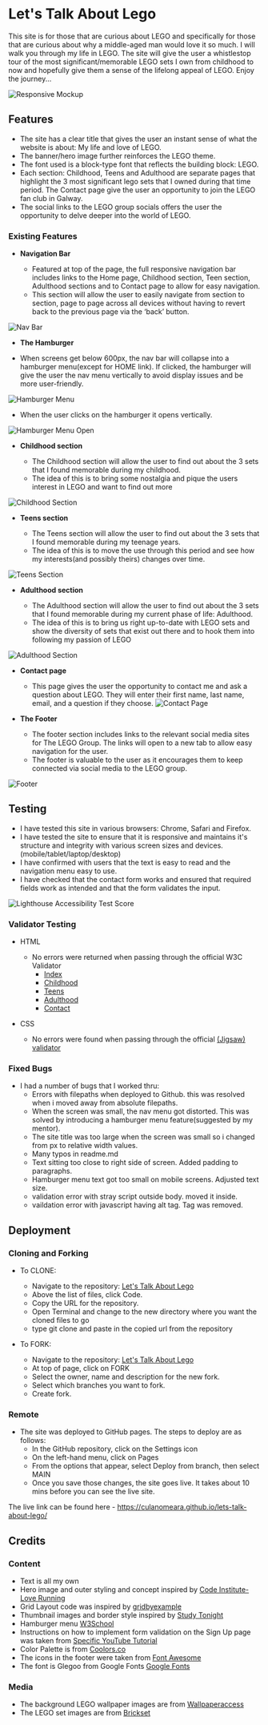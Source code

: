 # Let's Talk About Lego

This site is for those that are curious about LEGO and specifically for those that are curious about why a middle-aged man would love it so much. I will walk you through my life in LEGO. The site will give the user a whistlestop tour of the most significant/memorable LEGO sets I own from childhood to now and hopefully give them a sense of the lifelong appeal of LEGO. Enjoy the journey...



![Responsive Mockup](assets/images/amiresponsive.png)

## Features 

- The site has a clear title that gives the user an instant sense of what the website is about: My life and love of LEGO.
- The banner/hero image further reinforces the LEGO theme.
- The font used is a block-type font that reflects the building block: LEGO.
- Each section: Childhood, Teens and Adulthood are separate pages that highlight the 3 most significant lego sets that I owned during that time period. The Contact page give the user an opportunity to join the LEGO fan club in Galway.
- The social links to the LEGO group socials offers the user the opportunity to delve deeper into the world of LEGO.

### Existing Features

- __Navigation Bar__

  - Featured at top of the page, the full responsive navigation bar includes links to the Home page, Childhood section, Teen section, Adulthood sections and to Contact page to allow for easy navigation.
  - This section will allow the user to easily navigate from section to section, page to page across all devices without having to revert back to the previous page via the ‘back’ button.

![Nav Bar](assets/images/navmenu.png)


- __The Hamburger__

- When screens get below 600px, the nav bar will collapse into a hamburger menu(except for HOME link). If clicked, the hamburger will give the user the nav menu vertically to avoid display issues and be more user-friendly.

![Hamburger Menu](assets/images/hamburgermenu.png)


- When the user clicks on the hamburger it opens vertically.

![Hamburger Menu Open](assets/images/hamburgeropen.png)


- __Childhood section__

  - The Childhood section will allow the user to find out about the 3 sets that I found memorable during my childhood. 
  - The idea of this is to bring some nostalgia and pique the users interest in LEGO and want to find out more

![Childhood Section](assets/images/childhood.png)


- __Teens section__

  - The Teens section will allow the user to find out about the 3 sets that I found memorable during my teenage years. 
  - The idea of this is to move the use through this period and see how my interests(and possibly theirs) changes over time.

![Teens Section](assets/images/teens.png)


- __Adulthood section__

  - The Adulthood section will allow the user to find out about the 3 sets that I found memorable during my current phase of life: Adulthood. 
  - The idea of this is to bring us right up-to-date with LEGO sets and show the diversity of sets that exist out there and to hook them into following my passion of LEGO


![Adulthood Section](assets/images/adulthood.png)

- __Contact page__

  - This page gives the user the opportunity to contact me and ask a question about LEGO. They will enter their first name, last name, email, and a question if they choose.
  ![Contact Page](assets/images/contact.png)


- __The Footer__ 

  - The footer section includes links to the relevant social media sites for The LEGO Group. The links will open to a new tab to allow easy navigation for the user. 
  - The footer is valuable to the user as it encourages them to keep connected via social media to the LEGO group.

![Footer](assets/images/footer.png)

## Testing 

- I have tested this site in various browsers: Chrome, Safari and Firefox.
- I have tested the site to ensure that it is responsive and maintains it's structure and integrity with various screen sizes and devices.(mobile/tablet/laptop/desktop)
- I have confirmed with users that the text is easy to read and the navigation menu easy to use.
- I have checked that the contact form works and ensured that required fields work as intended and that the form validates the input.

![Lighthouse Accessibility Test Score](assets/images/Lighthouse_accessibility_score.png)

### Validator Testing 

- HTML
  - No errors were returned when passing through the official W3C Validator
    - [Index](https://validator.w3.org/nu/?doc=https%3A%2F%2Fculanomeara.github.io%2Flets-talk-about-lego%2Findex.html)
    - [Childhood](https://validator.w3.org/nu/?doc=https%3A%2F%2Fculanomeara.github.io%2Flets-talk-about-lego%2Fchildhood.html)
    - [Teens](https://validator.w3.org/nu/?doc=https%3A%2F%2Fculanomeara.github.io%2Flets-talk-about-lego%2Fteens.html)
    - [Adulthood](https://validator.w3.org/nu/?doc=https%3A%2F%2Fculanomeara.github.io%2Flets-talk-about-lego%2Fadulthood.html)
    - [Contact](https://validator.w3.org/nu/?doc=https%3A%2F%2Fculanomeara.github.io%2Flets-talk-about-lego%2Fcontact.html)
    
- CSS
  - No errors were found when passing through the official [(Jigsaw) validator](https://jigsaw.w3.org/css-validator/validator?uri=https%3A%2F%2Fculanomeara.github.io%2Flets-talk-about-lego%2F&profile=css3svg&usermedium=all&warning=1&vextwarning=&lang=en)

### Fixed Bugs

- I had a number of bugs that I worked thru:
  - Errors with filepaths when deployed to Github. this was resolved when i moved away from absolute filepaths.
  - When the screen was small, the nav menu got distorted. This was solved by introducing a hamburger menu feature(suggested by my mentor).
  - The site title was too large when the screen was small so i changed from px to relative width values.
  - Many typos in readme.md
  - Text sitting too close to right side of screen. Added padding to paragraphs.
  - Hamburger menu text got too small on mobile screens. Adjusted text size.
  - validation error with stray script outside body. moved it inside.
  - vaildation error with javascript having alt tag. Tag was removed.


## Deployment 
### Cloning and Forking
- To CLONE: 
  - Navigate to the repository: [Let's Talk About Lego](https://github.com/culanomeara/lets-talk-about-lego)
  - Above the list of files, click Code.
  - Copy the URL for the repository.
  - Open Terminal and change to the new directory where you want the cloned files to go
  - type git clone and paste in the copied url from the repository

- To FORK:
  - Navigate to the repository: [Let's Talk About Lego](https://github.com/culanomeara/lets-talk-about-lego)
  - At top of page, click on FORK
  - Select the owner, name and description for the new fork.
  - Select which branches you want to fork.
  - Create fork.

### Remote
- The site was deployed to GitHub pages. The steps to deploy are as follows: 
  - In the GitHub repository, click on the Settings icon 
  - On the left-hand menu, click on Pages
  - From the options that appear, select Deploy from branch, then select MAIN
  - Once you save those changes, the site goes live. It takes about 10 mins before you can see the live site.

The live link can be found here - https://culanomeara.github.io/lets-talk-about-lego/ 


## Credits 

### Content 

- Text is all my own
- Hero image and outer styling and concept inspired by [Code Institute-Love Running](https://github.com/Code-Institute-Solutions/love-running-2.0-sourcecode/blob/main/03-creating-the-hero-image/03-hero-image-cover-text/assets/css/style.css)
- Grid Layout code was inspired by [gridbyexample](https://gridbyexample.com/examples/example13/)
- Thumbnail images and border style inspired by [Study Tonight](https://www.studytonight.com/css-howtos/how-to-create-a-thumbnail-image-with-css)
- Hamburger menu [W3School](https://www.w3schools.com/howto/howto_js_topnav_responsive.asp)
- Instructions on how to implement form validation on the Sign Up page was taken from [Specific YouTube Tutorial](https://www.youtube.com/)
- Color Palette is from [Coolors.co](https://coolors.co/e30022-fff600-4cbb17-0063dc-ff681f)
- The icons in the footer were taken from [Font Awesome](https://fontawesome.com/)
- The font is Glegoo from Google Fonts [Google Fonts](https://fonts.google.com/specimen/Glegoo?query=lego&sort=popularity&preview.text=My%20childhood%20sets&preview.text_type=custom#styles)

### Media

- The background LEGO wallpaper images are from [Wallpaperaccess](https://wallpaperaccess.com/lego-bricks)
- The LEGO set images are from [Brickset](https://brickset.com/)
